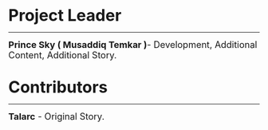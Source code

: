 <b><font size="6">Project Leader</font></b>
<hr>
<b><font size="4">Prince Sky ( Musaddiq Temkar )</b>- Development, Additional Content, Additional Story.</font>
<br>
<br>
<br>
<b><font size="6">Contributors</font></b>
<hr>
<b><font size="4">Talarc</b> - Original Story.
